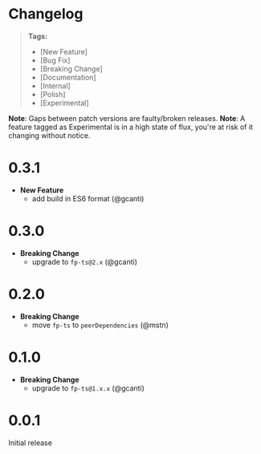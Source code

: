 # Changelog

> **Tags:**
>
> - [New Feature]
> - [Bug Fix]
> - [Breaking Change]
> - [Documentation]
> - [Internal]
> - [Polish]
> - [Experimental]

**Note**: Gaps between patch versions are faulty/broken releases.
**Note**: A feature tagged as Experimental is in a high state of flux, you're at risk of it changing without notice.

# 0.3.1

- **New Feature**
  - add build in ES6 format (@gcanti)

# 0.3.0

- **Breaking Change**
  - upgrade to `fp-ts@2.x` (@gcanti)

# 0.2.0

- **Breaking Change**
  - move `fp-ts` to `peerDependencies` (@mstn)

# 0.1.0

- **Breaking Change**
  - upgrade to `fp-ts@1.x.x` (@gcanti)

# 0.0.1

Initial release
